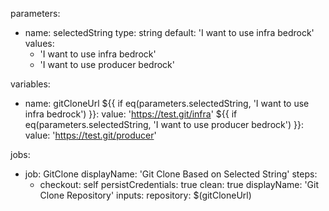 parameters:
- name: selectedString
  type: string
  default: 'I want to use infra bedrock'
  values:
    - 'I want to use infra bedrock'
    - 'I want to use producer bedrock'

variables:
- name: gitCloneUrl
  ${{ if eq(parameters.selectedString, 'I want to use infra bedrock') }}:
    value: 'https://test.git/infra'
  ${{ if eq(parameters.selectedString, 'I want to use producer bedrock') }}:
    value: 'https://test.git/producer'

jobs:
- job: GitClone
  displayName: 'Git Clone Based on Selected String'
  steps:
  - checkout: self
    persistCredentials: true
    clean: true
    displayName: 'Git Clone Repository'
    inputs:
      repository: $(gitCloneUrl)
